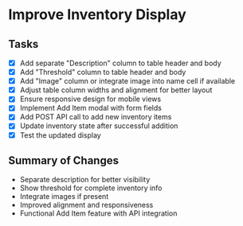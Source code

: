 # Improve Inventory Display

## Tasks
- [x] Add separate "Description" column to table header and body
- [x] Add "Threshold" column to table header and body
- [x] Add "Image" column or integrate image into name cell if available
- [x] Adjust table column widths and alignment for better layout
- [x] Ensure responsive design for mobile views
- [x] Implement Add Item modal with form fields
- [x] Add POST API call to add new inventory items
- [x] Update inventory state after successful addition
- [x] Test the updated display

## Summary of Changes
- Separate description for better visibility
- Show threshold for complete inventory info
- Integrate images if present
- Improved alignment and responsiveness
- Functional Add Item feature with API integration
